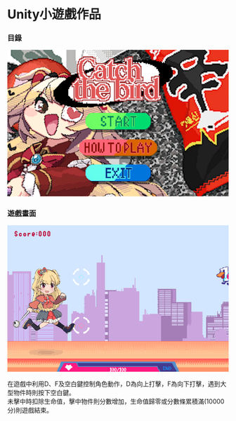 # Unity小遊戲作品
### 目錄
![image](https://github.com/KyokoPie/unity1/blob/main/menu.png)
### 遊戲畫面
![image](https://github.com/KyokoPie/unity1/blob/main/gameplay.png)

在遊戲中利用D、F及空白鍵控制角色動作，D為向上打擊，F為向下打擊，遇到大型物件時則按下空白鍵。  
未擊中時扣除生命值，擊中物件則分數增加，生命值歸零或分數條累積滿(10000分)則遊戲結束。
